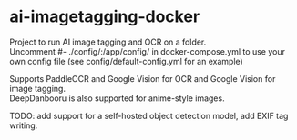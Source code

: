 # ai-imagetagging-docker

Project to run AI image tagging and OCR on a folder. \
Uncomment #- ./config/:/app/config/ in docker-compose.yml to use your own config file (see config/default-config.yml for an example) 

Supports PaddleOCR and Google Vision for OCR and Google Vision for image tagging. \
DeepDanbooru is also supported for anime-style images.

TODO: add support for a self-hosted object detection model, add EXIF tag writing.
